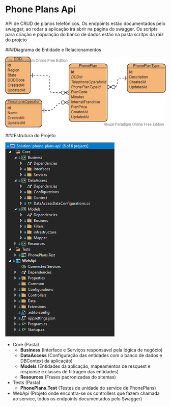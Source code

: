 # Phone Plans Api
API de CRUD de planos telefônicos. 
Os endpoints estão documentados pelo swagger, ao rodar a aplicação irá abrir na página do swagger.
Os scripts para criação e população do banco de dados estão na pasta scritps da raiz do projeto

###Diagrama de Entidade e Relacionamentos

![](https://github.com/JBragon/phone-plans-api/blob/master/scripts/phone-plans-api-DER.jpg?raw=true)


###Estrutura do Projeto

![](https://github.com/JBragon/phone-plans-api/blob/master/solution-structure.png?raw=true)


+ Core (Pasta)
    + **Business** (Interface e Serviços responsável pela lógica de negócio)
    + **DataAccess** (Configuração das entidades com o banco de dados e DBContext da aplicação)
    + **Models** (Entidades da aplicação, mapeamentos de resquest e response e classes de filtragen das entidades)
    + **Resources** (Frases padronizadas do sitemas)
+ Tests (Pasta)
    + **PhonePlans.Test** (Testes de unidade do service de PhonePlans)
+ WebApi (Projeto onde encontra-se os controllers que fazem chamada ao service, todos os endpoints documentados pelo Swagger)
